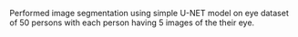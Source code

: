 Performed image segmentation using simple U-NET model on eye dataset of 50 persons with each person having 5 images of the their eye.
